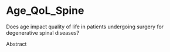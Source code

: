 # Age_QoL_Spine
Does age impact quality of life in patients undergoing surgery for degenerative spinal diseases?

Abstract
